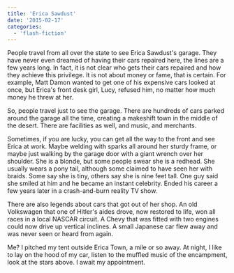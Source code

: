 ```yaml
---
title: 'Erica Sawdust'
date: '2015-02-17'
categories:
  - 'flash-fiction'
---
```


People travel from all over the state to see Erica Sawdust's garage. They have
never even dreamed of having their cars repaired here, the lines are a few years
long. In fact, it is not clear who gets their cars repaired and how they achieve
this privilege. It is not about money or fame, that is certain. For example,
Matt Damon wanted to get one of his expensive cars looked at once, but Erica's
front desk girl, Lucy, refused him, no matter how much money he threw at her.

So, people travel just to see the garage. There are hundreds of cars parked
around the garage all the time, creating a makeshift town in the middle of the
desert. There are facilities as well, and music, and merchants.

Sometimes, if you are lucky, you can get all the way to the front and see Erica
at work. Maybe welding with sparks all around her sturdy frame, or maybe just
walking by the garage door with a giant wrench over her shoulder. She is a
blonde, but some people swear she is a redhead. She usually wears a pony tail,
although some claimed to have seen her with braids. Some say she is tiny, others
say she is nine feet tall. One guy said she smiled at him and he became an
instant celebrity. Ended his career a few years later in a crash-and-burn
reality TV show.

There are also legends about cars that got out of her shop. An old Volkswagen
that one of Hitler's aides drove, now restored to life, won all races in a local
NASCAR circuit. A Chevy that was fitted with two engines could now drive up
vertical inclines. A small Japanese car flew away and was never seen or heard
from again.

Me? I pitched my tent outside Erica Town, a mile or so away. At night, I like to
lay on the hood of my car, listen to the muffled music of the encampment, look
at the stars above. I await my appointment.
